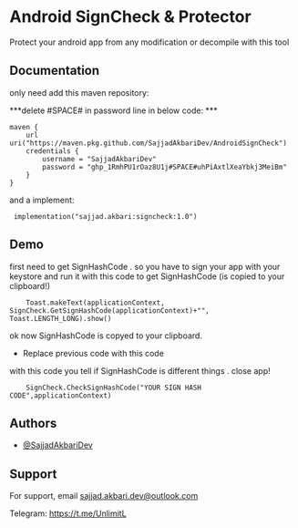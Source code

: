 
# Android SignCheck & Protector

Protect your android app from any modification or decompile with this tool


## Documentation
only need add this maven repository:

***delete #SPACE# in password line in below code: ***

    maven {
        url uri("https://maven.pkg.github.com/SajjadAkbariDev/AndroidSignCheck")
        credentials {
            username = "SajjadAkbariDev"
            password = "ghp_1RmhPU1rOaz8U1j#SPACE#uhPiAxtlXeaYbkj3MeiBm"
        }
    }

 and a implement:

     implementation("sajjad.akbari:signcheck:1.0")


## Demo

first need to get SignHashCode . so you have to sign your app with your keystore and run it with this code to get SignHashCode (is copied to your clipboard!)

        Toast.makeText(applicationContext, SignCheck.GetSignHashCode(applicationContext)+"", Toast.LENGTH_LONG).show()

ok now SignHashCode is copyed to your clipboard.

- Replace previous code with this code

with this code you tell if SignHashCode is different things . close app!

        SignCheck.CheckSignHashCode("YOUR SIGN HASH CODE",applicationContext)

## Authors

- [@SajjadAkbariDev](https://github.com/SajjadAkbariDev)


## Support

For support, email sajjad.akbari.dev@outlook.com

Telegram: https://t.me/UnlimitL
